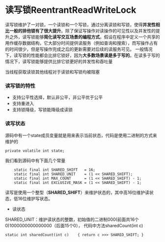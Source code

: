 # 读写锁ReentrantReadWriteLock

读写锁维护了一对锁，一个读锁和一个写锁，通过分离读锁和写锁，使得**并发性相比一般的排他锁有了很大提升**。除了保证写操作对读操作的可见性以及并发性的提升之外，读写锁能够**简化读写交互场景的编程方式**。假设在程序中定义一个共享的用作缓存数据结构，它大部分时间提供读服务（例如查询和搜索），而写操作占有的时间很少，但是写操作完成之后的更新需要对后续的读服务可见。
一般情况下，读写锁的性能都会比排它锁好，因为**大多数场景读是多于写的**。在读多于写的情况下，读写锁能够提供比排它锁更好的并发性和吞吐量

当线程获取读锁其他线程对于读锁和写锁均被阻塞

### 读写锁的特性

* 支持公平性选择，默认非公平，非公平优于公平
* 支持重进入
* 支持锁降级，写锁能降级成读锁

### 读写状态
源码中有一个state成员变量就是用来表示当前状态，代码是使用二进制的方式来维护的

    private volatile int state;

我们看到源码中有下面几个常量

        static final int SHARED_SHIFT   = 16;
        static final int SHARED_UNIT    = (1 << SHARED_SHIFT);
        static final int MAX_COUNT      = (1 << SHARED_SHIFT) - 1;
        static final int EXCLUSIVE_MASK = (1 << SHARED_SHIFT) - 1;

读写是使用一个整型（**SHARED_SHIFT**）来维护状态的，其中高16位维护读状态，低16位维护写状态。

* 读状态

SHARED_UNIT：维护读状态的整数，初始值的二进制000(前面共16个0)1000000000000000（后面15个0），
代码中方法sharedCount(int c)

	static int sharedCount(int c)    { return c >>> SHARED_SHIFT; }